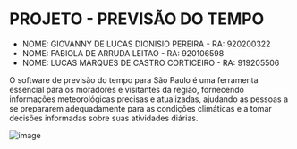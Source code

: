 # PROJETO - PREVISÃO DO TEMPO

- NOME: GIOVANNY DE LUCAS DIONISIO PEREIRA - RA: 920200322
- NOME: FABIOLA DE ARRUDA LEITAO - RA: 920106598
- NOME: LUCAS MARQUES DE CASTRO CORTICEIRO - RA: 919205506


O software de previsão do tempo para São Paulo é uma ferramenta essencial para os moradores e visitantes da região, fornecendo informações meteorológicas precisas e atualizadas, ajudando as pessoas a se prepararem adequadamente para as condições climáticas e a tomar decisões informadas sobre suas atividades diárias.

![image](https://github.com/giopco/projeto2023/assets/72528869/8b008337-85dc-4276-84be-bb9282f8b15a)
